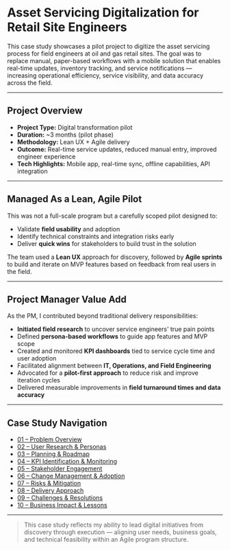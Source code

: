 # Asset Servicing Digitalization for Retail Site Engineers

This case study showcases a pilot project to digitize the asset servicing process for field engineers at oil and gas retail sites. The goal was to replace manual, paper-based workflows with a mobile solution that enables real-time updates, inventory tracking, and service notifications — increasing operational efficiency, service visibility, and data accuracy across the field.

---

## Project Overview

- **Project Type:** Digital transformation pilot
- **Duration:** ~3 months (pilot phase)
- **Methodology:** Lean UX + Agile delivery
- **Outcome:** Real-time service updates, reduced manual entry, improved engineer experience
- **Tech Highlights:** Mobile app, real-time sync, offline capabilities, API integration

---

## Managed As a Lean, Agile Pilot

This was not a full-scale program but a carefully scoped pilot designed to:
- Validate **field usability** and adoption
- Identify technical constraints and integration risks early
- Deliver **quick wins** for stakeholders to build trust in the solution

The team used a **Lean UX** approach for discovery, followed by **Agile sprints** to build and iterate on MVP features based on feedback from real users in the field.

---

## Project Manager Value Add

As the PM, I contributed beyond traditional delivery responsibilities:

- **Initiated field research** to uncover service engineers' true pain points
- Defined **persona-based workflows** to guide app features and MVP scope
- Created and monitored **KPI dashboards** tied to service cycle time and user adoption
- Facilitated alignment between **IT, Operations, and Field Engineering**
- Advocated for a **pilot-first approach** to reduce risk and improve iteration cycles
- Delivered measurable improvements in **field turnaround times and data accuracy**

---

## Case Study Navigation

- [01 – Problem Overview](./01-Problem-Overview)
- [02 – User Research & Personas](./02-User-Research-and-Personas)
- [03 – Planning & Roadmap](./03-Planning-and-Roadmap)
- [04 – KPI Identification & Monitoring](./04-KPI-Identification-and-Monitoring)
- [05 – Stakeholder Engagement](./05-Stakeholder-Engagement)
- [06 – Change Management & Adoption](./06-Change-Management-and-Adoption)
- [07 – Risks & Mitigation](./07-Risks-and-Mitigation)
- [08 – Delivery Approach](./08-Delivery-Approach)
- [09 – Challenges & Resolutions](./09-Challenges-and-Resolutions)
- [10 – Business Impact & Lessons](./10-Business-Impact-and-Lessons)

---

> This case study reflects my ability to lead digital initiatives from discovery through execution — aligning user needs, business goals, and technical feasibility within an Agile program structure.

